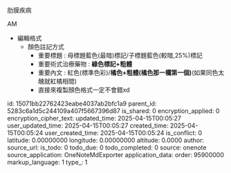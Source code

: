 肋膜疾病 

AM

- 編輯格式
  - 顏色註記方式
    - 重要標題 : 母標題藍色(最暗)標記/子標題藍色(較暗,25%)標記
    - 重要術式治療藥物 : **綠色標記+粗體**
    - 重要內文 : 紅色(標準色彩)/**橘色+粗體(橘色那一欄第一個)**(如果同色太醜就紅橘相間)
    - 直接來複製顏色格式一定不會錯xd



id: 15071bb22762423eabe4037ab2bfc1a9
parent_id: 5283c6a1d5c244109a407f5667396d87
is_shared: 0
encryption_applied: 0
encryption_cipher_text: 
updated_time: 2025-04-15T00:05:27
user_updated_time: 2025-04-15T00:05:27
created_time: 2025-04-15T00:05:24
user_created_time: 2025-04-15T00:05:24
is_conflict: 0
latitude: 0.00000000
longitude: 0.00000000
altitude: 0.0000
author: 
source_url: 
is_todo: 0
todo_due: 0
todo_completed: 0
source: onenote
source_application: OneNoteMdExporter
application_data: 
order: 95900000
markup_language: 1
type_: 1